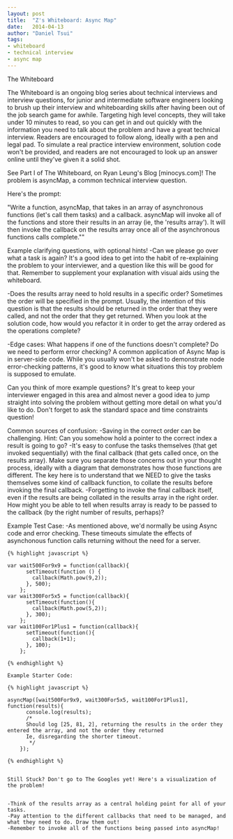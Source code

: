 ```yaml
---
layout: post
title:  "Z's Whiteboard: Async Map"
date:   2014-04-13
author: "Daniel Tsui"
tags:
- whiteboard
- technical interview
- async map
---
```


The Whiteboard

The Whiteboard is an ongoing blog series about technical interviews and interview questions, for junior and intermediate software engineers looking to brush up their interview and whiteboarding skills after having been out of the job search game for awhile. Targeting high level concepts, they will take under 10 minutes to read, so you can get in and out quickly with the information you need to talk about the problem and have a great technical interview.  Readers are encouraged to follow along, ideally with a pen and legal pad. To simulate a real practice interview environment, solution code won't be provided, and readers are not encouraged to look up an answer online until they've given it a solid shot.

See Part I of The Whiteboard, on Ryan Leung's Blog [minocys.com]! The problem is asyncMap, a common technical interview question.


Here's the prompt:

"Write a function, asyncMap, that takes in an array of asynchronous functions (let's call them tasks) and a callback. asyncMap will invoke all of the functions and store their results in an array (ie, the 'results array'). It will then invoke the callback on the results array once all of the asynchronous functions calls complete.""

Example clarifying questions, with optional hints!
-Can we please go over what a task is again?
It's a good idea to get into the habit of re-explaining the problem to your interviewer, and a question like this will be good for that. Remember to supplement your explanation with visual aids using the whiteboard.

-Does the results array need to hold results in a specific order?
Sometimes the order will be specified in the prompt. Usually, the intention of this question is that the results should be returned in the order that they were called, and not the order that they get returned. When you look at the solution code, how would you refactor it in order to get the array ordered as the operations complete?

-Edge cases: What happens if one of the functions doesn't complete? Do we need to perform error checking?
A common application of Async Map is in server-side code. While you usually won't be asked to demonstrate node error-checking patterns, it's good to know what situations this toy problem is supposed to emulate.

Can you think of more example questions? It's great to keep your interviewer engaged in this area and almost never a good idea to jump straight into solving the problem without getting more detail on what you'd like to do. 
Don't forget to ask the standard space and time constraints question!

Common sources of confusion:
-Saving in the correct order can be challenging. Hint: Can you somehow hold a pointer to the correct index a result is going to go?
-It's easy to confuse the tasks themselves (that get invoked sequentially) with the final callback (that gets called once, on the results array). Make sure you separate those concerns out in your thought process, ideally with a diagram that demonstrates how those functions are different. The key here is to understand that we NEED to give the tasks themselves some kind of callback function, to collate the results before invoking the final callback.
-Forgetting to invoke the final callback itself, even if the results are being collated in the results array in the right order. How might you be able to tell when results array is ready to be passed to the callback (by the right number of results, perhaps)?


Example Test Case:
-As mentioned above, we'd normally be using Async code and error checking. These timeouts simulate the effects of asynchonous function calls returning without the need for a server.
``` 
{% highlight javascript %}

var wait500For9x9 = function(callback){
      setTimeout(function () {
        callback(Math.pow(9,2));
      }, 500);
    };
var wait300For5x5 = function(callback){
      setTimeout(function(){
        callback(Math.pow(5,2));
      }, 300);
    };
var wait100For1Plus1 = function(callback){
      setTimeout(function(){
        callback(1+1);
      }, 100);
    };

{% endhighlight %}

Example Starter Code:

{% highlight javascript %}

asyncMap([wait500For9x9, wait300For5x5, wait100For1Plus1], function(results){
      console.log(results);
      /*
      Should log [25, 81, 2], returning the results in the order they entered the array, and not the order they returned
      Ie, disregarding the shorter timeout.
       */
    }); 

{% endhighlight %}


Still Stuck? Don't go to The Googles yet! Here's a visualization of the problem! 


-Think of the results array as a central holding point for all of your tasks.
-Pay attention to the different callbacks that need to be managed, and what they need to do. Draw them out!
-Remember to invoke all of the functions being passed into asyncMap!


